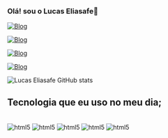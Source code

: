 ### Olá! sou o Lucas Eliasafe👋

[![Blog](https://img.shields.io/badge/Gmail-D14836?style=for-the-badge&logo=gmail&logoColor=white)](https://gmail.com)

[![Blog](https://img.shields.io/badge/GitHub-100000?style=for-the-badge&logo=github&logoColor=white)](https://github.com/LucasEliasafe)

[![Blog](https://img.shields.io/badge/Instagram-E4405F?style=for-the-badge&logo=instagram&logoColor=white)](https://www.instagram.com/lucas_eliasafe/)

[![Blog](https://img.shields.io/badge/LinkedIn-0077B5?style=for-the-badge&logo=linkedin&logoColor=white)](https://www.linkedin.com/in/lucas-eliasafe-782b7b207/)

![Lucas Eliasafe GitHub stats](https://github-readme-stats.vercel.app/api?username=LucasEliasafe&show_icons=true&theme=dracula)

## Tecnologia que eu uso no meu dia;

<div style="display: inline_block"><br/>
  <img align="center" alt= "html5" src="https://img.shields.io/badge/Java-ED8B00?style=for-the-badge&logo=openjdk&logoColor=white" />
  <img align="center" alt= "html5" src="https://img.shields.io/badge/HTML5-E34F26?style=for-the-badge&logo=html5&logoColor=white" />
  <img align="center" alt= "html5" src="https://img.shields.io/badge/CSS-239120?&style=for-the-badge&logo=css3&logoColor=white" />
  <img align="center" alt= "html5" src="https://img.shields.io/badge/JavaScript-323330?style=for-the-badge&logo=javascript&logoColor=F7DF1E" />
  <img align="center" alt= "html5" src="https://img.shields.io/badge/CSS3-1572B6?style=for-the-badge&logo=css3&logoColor=white" />
</div>

